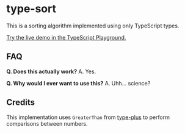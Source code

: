 # type-sort

This is a sorting algorithm implemented using only TypeScript types.

[Try the live demo in the TypeScript Playground.](TODO)

## FAQ
**Q. Does this actually work?**
A. Yes.

**Q. Why would I ever want to use this?**
A. Uhh... science?

## Credits
This implementation uses `GreaterThan` from [type-plus](https://github.com/unional/type-plus) to perform comparisons between numbers.